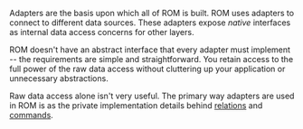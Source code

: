 Adapters are the basis upon which all of ROM is built. ROM uses adapters to
connect to different data sources. These adapters expose *native* interfaces
as internal data access concerns for other layers.

ROM doesn't have an abstract interface that every adapter must implement -- the
requirements are simple and straightforward. You retain access to the full power
of the raw data access without cluttering up your application or unnecessary
abstractions.

Raw data access alone isn't very useful. The primary way adapters are used in
ROM is as the private implementation details behind
[relations](/introduction/relations) and [commands](/introduction/commands).

